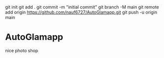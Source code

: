git init
git add .
git commit -m "initial commit"
git branch -M main
git remote add origin https://github.com/nauf6727/AutoGlamapp.git
git push -u origin main
# AutoGlamapp
nice photo shop
